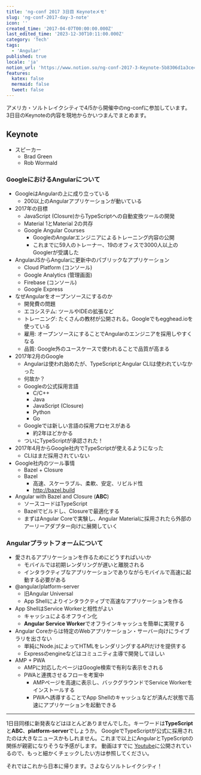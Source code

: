 ```yaml
---
title: 'ng-conf 2017 3日目 Keynoteメモ'
slug: 'ng-conf-2017-day-3-note'
icon: ''
created_time: '2017-04-07T00:00:00.000Z'
last_edited_time: '2023-12-30T10:11:00.000Z'
category: 'Tech'
tags:
  - 'Angular'
published: true
locale: 'ja'
notion_url: 'https://www.notion.so/ng-conf-2017-3-Keynote-5b8306d1a3ce49278181888a10c958eb'
features:
  katex: false
  mermaid: false
  tweet: false
---
```


アメリカ・ソルトレイクシティで4/5から開催中のng-confに参加しています。 3日目のKeynoteの内容を現地からかいつまんでまとめます。

## Keynote

- スピーカー
  - Brad Green
  - Rob Wormald

### GoogleにおけるAngularについて

- GoogleはAngularの上に成り立っている
  - 200以上のAngularアプリケーションが動いている
- 2017年の目標
  - JavaScript (Closure)からTypeScriptへの自動変換ツールの開発
  - Material 1とMaterial 2の共存
  - Google Angular Courses
    - GoogleのAngularエンジニアによるトレーニング内容の公開
    - これまでに59人のトレーナー、19のオフィスで3000人以上のGooglerが受講した
- AngularJSからAngularに更新中のパブリックなアプリケーション
  - Cloud Platform (コンソール)
  - Google Analytics (管理画面)
  - Firebase (コンソール)
  - Google Express
- なぜAngularをオープンソースにするのか
  - 開発費の問題
  - エコシステム: ツールやIDEの拡張など
  - トレーニング: たくさんの教材が公開される。Googleでもegghead.ioを使っている
  - 雇用: オープンソースにすることでAngularのエンジニアを採用しやすくなる
  - 品質: Google外のユースケースで使われることで品質が高まる
- 2017年2月のGoogle
  - Angularは使われ始めたが、TypeScriptとAngular CLIは使われていなかった
  - 何故か？
  - Googleの公式採用言語
    - C/C++
    - Java
    - JavaScript (Closure)
    - Python
    - Go
  - Googleでは新しい言語の採用プロセスがある
    - 約2年ほどかかる
  - ついにTypeScriptが承認された！
- 2017年4月からGoogle社内でTypeScriptが使えるようになった
  - CLIはまだ採用されていない
- Google社内のツール事情
  - Bazel + Closure
  - Bazel
    - 高速、スケーラブル、柔軟、安定、リビルド性
    - http://bazel.build
- Angular with Bazel and Closure (**ABC**)
  - ソースコードはTypeScript
  - Bazelでビルドし、Closureで最適化する
  - まずはAngular Coreで実験し、Angular Materialに採用されたら外部のアーリーアダプター向けに展開していく

### Angularプラットフォームについて

- 愛されるアプリケーションを作るためにどうすればいいか
  - モバイルでは初期レンダリングが遅いと離脱される
  - インタラクティブなアプリケーションでありながらモバイルで高速に起動する必要がある
- @angular/platform-server
  - 旧Angular Universal
  - App Shellによりインタラクティブで高速なアプリケーションを作る
- App ShellはService Workerと相性がよい
  - キャッシュによるオフライン化
  - **Angular Service Worker**でオフラインキャッシュを簡単に実現する
- Angular Coreからは特定のWebアプリケーション・サーバー向けにライブラリを出さない
  - 単純にNode.jsによってHTMLをレンダリングするAPIだけを提供する
  - Expressのengineなどはコミュニティ主導で開発してほしい
- AMP + PWA
  - AMPに対応したページはGoogle検索で有利な表示をされる
  - PWAと連携させるフローを考案中
    - AMPページを高速に表示し、バックグラウンドでService Workerをインストールする
    - PWAへ誘導することでApp Shellのキャッシュなどが済んだ状態で高速にアプリケーションを起動できる

---

1日目同様に新発表などはほとんどありませんでした。キーワードは**TypeScript**と**ABC**、**platform-server**でしょうか。 GoogleでTypeScriptが公式に採用されたのは大きなニュースかもしれません。これまで以上にAngularとTypeScriptの関係が親密になりそうな予感がします。 動画はすでに [Youtube](https://www.youtube.com/watch?v=Nj9_p4qvm5U)に公開されているので、もっと細かくチェックしたい方は参照してください。

それではこれから日本に帰ります。さよならソルトレイクシティ！

